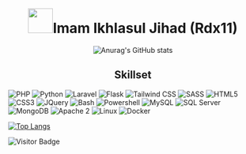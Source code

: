 <h1 align="center"><img src="https://camo.githubusercontent.com/75dc1c8b7e5ab93cc6a6f22cdd58e8f8384245cc/68747470733a2f2f6d656469612e67697068792e636f6d2f6d656469612f6d47634e6a736657416a593541455a4e77362f67697068792e676966" width="50" data-canonical-src="https://media.giphy.com/media/mGcNjsfWAjY5AEZNw6/giphy.gif" style="max-width:100%;">Imam Ikhlasul Jihad (Rdx11)</h1>

<div align="center">
 
![Anurag's GitHub stats](https://github-readme-stats.vercel.app/api?username=Rdx11&show_icons=true&theme=gruvbox)
<!-- ![](https://storage.googleapis.com/cclil/generated/overview.svg) -->
<!-- ![](https://storage.googleapis.com/cclil/generated/languages.svg) -->

</div>

<h2 align="center">Skillset</h2>

![PHP](https://img.shields.io/badge/PHP-gray?style=for-the-badge&logo=php)
![Python](https://img.shields.io/badge/Python-gray?style=for-the-badge&logo=python)
![Laravel](https://img.shields.io/badge/Laravel-gray?style=for-the-badge&logo=laravel)
![Flask](https://img.shields.io/badge/Flask-gray?style=for-the-badge&logo=flask)
![Tailwind CSS](https://img.shields.io/badge/Tailwind_CSS-gray?style=for-the-badge&logo=tailwind-css)
![SASS](https://img.shields.io/badge/SASS-gray?style=for-the-badge&logo=sass)
![HTML5](https://img.shields.io/badge/HTML5-gray?style=for-the-badge&logo=html5)
![CSS3](https://img.shields.io/badge/CSS3-gray?style=for-the-badge&logo=css3)
![JQuery](https://img.shields.io/badge/JQuery-gray?style=for-the-badge&logo=jquery)
![Bash](https://img.shields.io/badge/Bash-gray?style=for-the-badge&logo=gnu-bash)
![Powershell](https://img.shields.io/badge/Powershell-gray?style=for-the-badge&logo=powershell)
![MySQL](https://img.shields.io/badge/MySQL-gray?style=for-the-badge&logo=mysql)
![SQL Server](https://img.shields.io/badge/SQL_Server-gray?style=for-the-badge&logo=microsoft-sql-server)
![MongoDB](https://img.shields.io/badge/MongoDB-gray?style=for-the-badge&logo=mongodb)
![Apache 2](https://img.shields.io/badge/Apache_2-gray?style=for-the-badge&logo=apache)
![Linux](https://img.shields.io/badge/linux-gray?style=for-the-badge&logo=linux)
![Docker](https://img.shields.io/badge/Docker-gray?style=for-the-badge&logo=docker)
 
[![Top Langs](https://github-readme-stats.vercel.app/api/top-langs/?username=Rdx11&layout=compact&theme=gruvbox)](https://github.com/Rdx11/github-readme-stats)

![Visitor Badge](https://visitor-badge.laobi.icu/badge?page_id=Rdx11.Rdx11)
